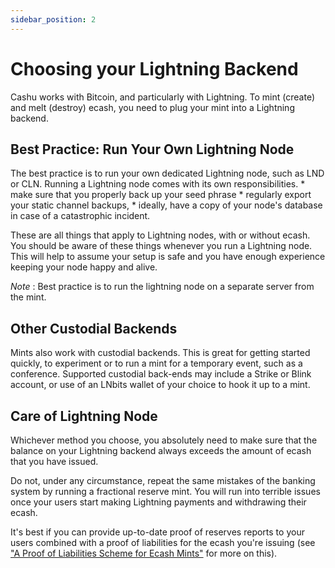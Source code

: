 ```yaml
---
sidebar_position: 2
---
```


# Choosing your Lightning Backend

Cashu works with Bitcoin, and particularly with Lightning. 
To mint (create) and melt (destroy) ecash, you need to plug your mint into a Lightning backend.

## Best Practice: Run Your Own Lightning Node
 The best practice is to run your own dedicated Lightning node, such as LND or CLN. Running a Lightning node comes with its own responsibilities. 
    * make sure that you properly back up your seed phrase
    * regularly export your static channel backups, 
    * ideally, have a copy of your node's database in case of a catastrophic incident. 

These are all things that apply to Lightning nodes, with or without ecash. You should be aware of these things whenever you run a Lightning node. This will help to assume your setup is safe and you have enough experience keeping your node happy and alive.

*Note* : Best practice is to run the lightning node on a separate server from the mint.

## Other Custodial Backends
Mints also work with custodial backends. This is great for getting started quickly, to experiment or to run a mint for a temporary event, such as a conference. Supported custodial back-ends may include a Strike or Blink account, or use of an LNbits wallet of your choice to hook it up to a  mint.


## Care of Lightning Node
Whichever method you choose, you absolutely need to make sure that the balance on your Lightning backend always exceeds the amount of ecash that you have issued. 

Do not, under any circumstance, repeat the same mistakes of the banking system by running a fractional reserve mint. You will run into terrible issues once your users start making Lightning payments and withdrawing their ecash. 

It's best if you can provide up-to-date proof of reserves reports to your users combined with a proof of liabilities for the ecash you're issuing (see ["A Proof of Liabilities Scheme for Ecash Mints"](https://gist.github.com/callebtc/ed5228d1d8cbaade0104db5d1cf63939) for more on this).





